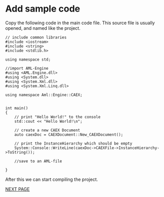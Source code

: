 # Add sample code
Copy the following code in the main code file.
 This source file is usually opened, and named like the project.  
````
// include common libraries
#include <iostream>
#include <string>
#include <stdlib.h>

using namespace std;

//import AML-Engine
#using <AML.Engine.dll>
#using <System.dll>
#using <System.Xml.dll>
#using <System.Xml.Linq.dll>

using namespace Aml::Engine::CAEX;


int main()
{
    // print "Hello World!" to the console
    std::cout << "Hello World!\n";
	
    // create a new CAEX Document
	auto caexDoc = CAEXDocument::New_CAEXDocument();

    // print the InstanceHierarchy which should be empty
	System::Console::WriteLine(caexDoc->CAEXFile->InstanceHierarchy->ToString());

    //save to an AML-file
    
}
````
After this we can start compiling the project.

[NEXT PAGE](4_compiling.md)